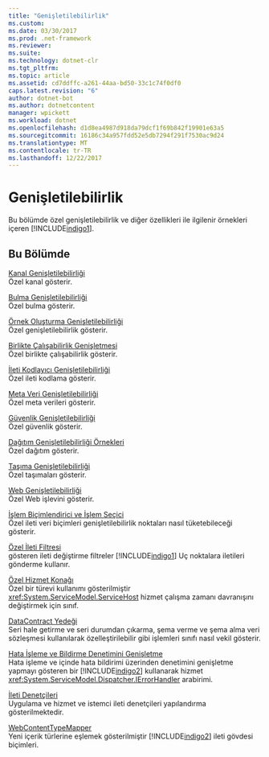 ```yaml
---
title: "Genişletilebilirlik"
ms.custom: 
ms.date: 03/30/2017
ms.prod: .net-framework
ms.reviewer: 
ms.suite: 
ms.technology: dotnet-clr
ms.tgt_pltfrm: 
ms.topic: article
ms.assetid: cd7ddffc-a261-44aa-bd50-33c1c74f0df0
caps.latest.revision: "6"
author: dotnet-bot
ms.author: dotnetcontent
manager: wpickett
ms.workload: dotnet
ms.openlocfilehash: d1d8ea4987d918da79dcf1f69b842f19901e63a5
ms.sourcegitcommit: 16186c34a957fdd52e5db7294f291f7530ac9d24
ms.translationtype: MT
ms.contentlocale: tr-TR
ms.lasthandoff: 12/22/2017
---
```

# <a name="extensibility"></a>Genişletilebilirlik
Bu bölümde özel genişletilebilirlik ve diğer özellikleri ile ilgilenir örnekleri içeren [!INCLUDE[indigo1](../../../../includes/indigo1-md.md)].  
  
## <a name="in-this-section"></a>Bu Bölümde  
 [Kanal Genişletilebilirliği](../../../../docs/framework/wcf/samples/channels-extensibility.md)  
 Özel kanal gösterir.  
  
 [Bulma Genişletilebilirliği](../../../../docs/framework/wcf/samples/discovery-extensibility.md)  
 Özel bulma gösterir.  
  
 [Örnek Oluşturma Genişletilebilirliği](../../../../docs/framework/wcf/samples/instancing-extensibility.md)  
 Özel genişletilebilirlik gösterir.  
  
 [Birlikte Çalışabilirlik Genişletmesi](../../../../docs/framework/wcf/samples/interop-extensibility.md)  
 Özel birlikte çalışabilirlik gösterir.  
  
 [İleti Kodlayıcı Genişletilebilirliği](../../../../docs/framework/wcf/samples/message-encoder-extensibility.md)  
 Özel ileti kodlama gösterir.  
  
 [Meta Veri Genişletilebilirliği](../../../../docs/framework/wcf/samples/metadata-extensibility.md)  
 Özel meta verileri gösterir.  
  
 [Güvenlik Genişletilebilirliği](../../../../docs/framework/wcf/samples/security-extensibility.md)  
 Özel güvenlik gösterir.  
  
 [Dağıtım Genişletilebilirliği Örnekleri](../../../../docs/framework/wcf/samples/syndication-extensibility-samples.md)  
 Özel dağıtım gösterir.  
  
 [Taşıma Genişletilebilirliği](../../../../docs/framework/wcf/samples/transport-extensibility.md)  
 Özel taşımaları gösterir.  
  
 [Web Genişletilebilirliği](../../../../docs/framework/wcf/samples/web-extensibility.md)  
 Özel Web işlevini gösterir.  
  
 [İşlem Biçimlendirici ve İşlem Seçici](../../../../docs/framework/wcf/samples/operation-formatter-and-operation-selector.md)  
 Özel ileti veri biçimleri genişletilebilirlik noktaları nasıl tüketebileceği gösterir.  
  
 [Özel İleti Filtresi](../../../../docs/framework/wcf/samples/custom-message-filter.md)  
 gösteren ileti değiştirme filtreler [!INCLUDE[indigo1](../../../../includes/indigo1-md.md)] Uç noktalara iletileri gönderme kullanır.  
  
 [Özel Hizmet Konağı](../../../../docs/framework/wcf/samples/custom-service-host.md)  
 Özel bir türevi kullanımı gösterilmiştir <xref:System.ServiceModel.ServiceHost> hizmet çalışma zamanı davranışını değiştirmek için sınıf.  
  
 [DataContract Yedeği](../../../../docs/framework/wcf/samples/datacontract-surrogate.md)  
 Seri hale getirme ve seri durumdan çıkarma, şema verme ve şema alma veri sözleşmesi kullanılarak özelleştirilebilir gibi işlemleri sınıfı nasıl vekil gösterir.  
  
 [Hata İşleme ve Bildirme Denetimini Genişletme](../../../../docs/framework/wcf/samples/extending-control-over-error-handling-and-reporting.md)  
 Hata işleme ve içinde hata bildirimi üzerinden denetimini genişletme yapmayı gösteren bir [!INCLUDE[indigo2](../../../../includes/indigo2-md.md)] kullanarak hizmet <xref:System.ServiceModel.Dispatcher.IErrorHandler> arabirimi.  
  
 [İleti Denetçileri](../../../../docs/framework/wcf/samples/message-inspectors.md)  
 Uygulama ve hizmet ve istemci ileti denetçileri yapılandırma gösterilmektedir.  
  
 [WebContentTypeMapper](../../../../docs/framework/wcf/samples/webcontenttypemapper-sample.md)  
 Yeni içerik türlerine eşlemek gösterilmiştir [!INCLUDE[indigo2](../../../../includes/indigo2-md.md)] ileti gövdesi biçimleri.

